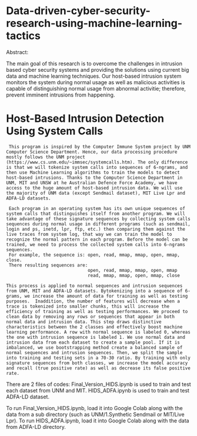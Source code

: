 # Data-driven-cyber-security-research-using-machine-learning-tactics

Abstract:

The main goal of this research is to overcome the challenges in intrusion based cyber security systems and providing the solutions using current big data and machine learning techniques. Our host-based intrusion system monitors the system during normal usage as well as malicious activities  is capable of distinguishing normal usage from abnormal activitie; therefore, prevent imminent intrusions from happening. 


# Host-Based Intrusion Detection Using System Calls

     This program is inspired by the Computer Immune System project by UNM Computer Science Department. Hence, our data processing procedure mostly follows the UNM project (https://www.cs.unm.edu/~immsec/systemcalls.htm). The only difference is that we will tokenize system calls into sequences of 6-ngrams, and then use Machine Learning algorithms to train the models to detect host-based intrusions. Thanks to the Computer Science Department in UNM, MIT and UNSW at he Australian Defence Force Academy, we have access to the huge amount of host-based intrusion data. We will use the majority of UNM data (except Sendmail dataset), MIT Live Lpr and ADFA-LD datasets. 
     
     Each program in an operating system has its own unique sequences of system calls that distinguishes itself from another program. We will take advantage of these signature sequences by collecting system calls sequences during normal usage in different programs (such as sendmail, login and ps, inetd, lpr, ftp, etc.) then comparing them against the live traces from system log, that way we can train the model to recognize the normal pattern in each program. Before the model can be trained, we need to process the collected system calls into 6-ngrams sequences. 
     For example, the sequence is: open, read, mmap, mmap, open, mmap, close.   
     There resulting sequences are:
                                   open, read, mmap, mmap, open, mmap
                                   read, mmap, mmap, open, mmap, close
    
    This process is applied to normal sequences and intrusion sequences from UNM, MIT and ADFA-LD datasets. Bytokenizing into a sequence of 6-grams, we increase the amount of data for training as well as testing purposes.  Inaddition, the number of features will decrease when a trace is tokenized into smaller chunks, this will increase the efficiency of training as well as testing performances. We proceed to clean data by removing any rows or sequences that appear in both normal data and intrusion data. This step draws distinctive characteristics between the 2 classes and effectively boost machine learning performance. A row with normal sequence is labeled 0, whereas the one with intrusion sequence is labeled 1. We use normal data and intrusion data from each dataset to create a sample pool. If it is imbalanced, we use bootstrapping method create a balanced sample of normal sequences and intrusion sequences. Then, we split the sample into training and testing sets in a 70-30 ratio. By training with only signature sequences from both classes, we increase the model accuracy and recall (true positive rate) as well as decrease its false positive rate. 


There are 2 files of codes:
     Final_Version_HIDS.ipynb is used to train and test each dataset from UNM and MIT.
     HIDS_ADFA.ipynb is used to train and test ADFA-LD dataset.
  
To run  Final_Version_HIDS.ipynb, load it into Google Colab along with the data from a sub directory (such as UNM/1.Synthetic Sendmail or MIT/Live Lpr). 
To run HIDS_ADFA.ipynb, load it into Google Colab along with the data from ADFA-LD directory.
